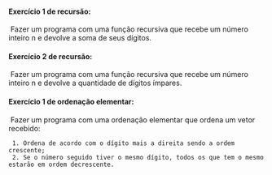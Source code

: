 #### Exercício 1 de recursão: 
​	Fazer um programa com uma função recursiva que recebe um número inteiro n e devolve a soma de seus dígitos.

#### Exercício 2 de recursão:
​	Fazer um programa com uma função recursiva que recebe um número inteiro n e devolve a quantidade de dígitos ímpares.

#### Exercício 1 de ordenação elementar:
​	Fazer um programa com uma ordenação elementar que ordena um vetor recebido:

	 1. Ordena de acordo com o dígito mais a direita sendo a ordem crescente;
	 2. Se o número seguido tiver o mesmo dígito, todos os que tem o mesmo estarão em ordem decrescente.

